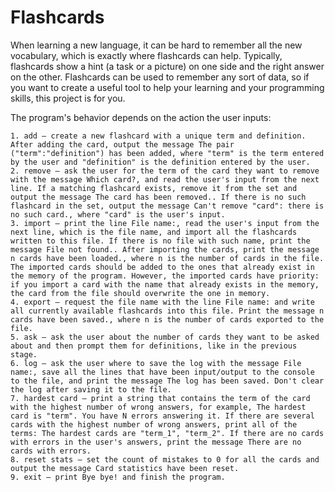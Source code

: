 # Flashcards
When learning a new language, it can be hard to remember all the new vocabulary, which is exactly where flashcards can help. Typically, flashcards show a hint (a task or a picture) on one side and the right answer on the other. Flashcards can be used to remember any sort of data, so if you want to create a useful tool to help your learning and your programming skills, this project is for you.

The program's behavior depends on the action the user inputs:

    1. add — create a new flashcard with a unique term and definition. After adding the card, output the message The pair ("term":"definition") has been added, where "term" is the term entered by the user and "definition" is the definition entered by the user.
    2. remove — ask the user for the term of the card they want to remove with the message Which card?, and read the user's input from the next line. If a matching flashcard exists, remove it from the set and output the message The card has been removed.. If there is no such flashcard in the set, output the message Can't remove "card": there is no such card., where "card" is the user's input.
    3. import — print the line File name:, read the user's input from the next line, which is the file name, and import all the flashcards written to this file. If there is no file with such name, print the message File not found.. After importing the cards, print the message n cards have been loaded., where n is the number of cards in the file. The imported cards should be added to the ones that already exist in the memory of the program. However, the imported cards have priority: if you import a card with the name that already exists in the memory, the card from the file should overwrite the one in memory.
    4. export — request the file name with the line File name: and write all currently available flashcards into this file. Print the message n cards have been saved., where n is the number of cards exported to the file.
    5. ask — ask the user about the number of cards they want to be asked about and then prompt them for definitions, like in the previous stage.
    6. log — ask the user where to save the log with the message File name:, save all the lines that have been input/output to the console to the file, and print the message The log has been saved. Don't clear the log after saving it to the file.
    7. hardest card — print a string that contains the term of the card with the highest number of wrong answers, for example, The hardest card is "term". You have N errors answering it. If there are several cards with the highest number of wrong answers, print all of the terms: The hardest cards are "term_1", "term_2". If there are no cards with errors in the user's answers, print the message There are no cards with errors.
    8. reset stats — set the count of mistakes to 0 for all the cards and output the message Card statistics have been reset.
    9. exit — print Bye bye! and finish the program.
